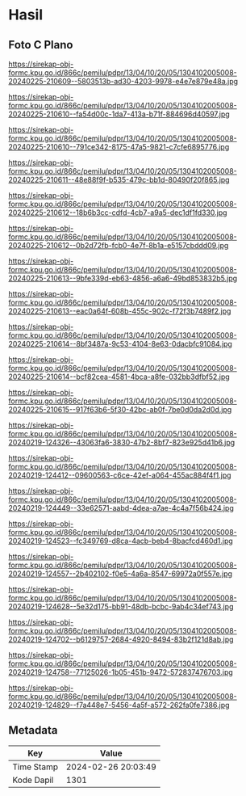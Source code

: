# Hasil

## Foto C Plano

https://sirekap-obj-formc.kpu.go.id/866c/pemilu/pdpr/13/04/10/20/05/1304102005008-20240225-210609--5803513b-ad30-4203-9978-e4e7e879e48a.jpg

https://sirekap-obj-formc.kpu.go.id/866c/pemilu/pdpr/13/04/10/20/05/1304102005008-20240225-210610--fa54d00c-1da7-413a-b71f-884696d40597.jpg

https://sirekap-obj-formc.kpu.go.id/866c/pemilu/pdpr/13/04/10/20/05/1304102005008-20240225-210610--791ce342-8175-47a5-9821-c7cfe6895776.jpg

https://sirekap-obj-formc.kpu.go.id/866c/pemilu/pdpr/13/04/10/20/05/1304102005008-20240225-210611--48e88f9f-b535-479c-bb1d-80490f20f865.jpg

https://sirekap-obj-formc.kpu.go.id/866c/pemilu/pdpr/13/04/10/20/05/1304102005008-20240225-210612--18b6b3cc-cdfd-4cb7-a9a5-dec1df1fd330.jpg

https://sirekap-obj-formc.kpu.go.id/866c/pemilu/pdpr/13/04/10/20/05/1304102005008-20240225-210612--0b2d72fb-fcb0-4e7f-8b1a-e5157cbddd09.jpg

https://sirekap-obj-formc.kpu.go.id/866c/pemilu/pdpr/13/04/10/20/05/1304102005008-20240225-210613--9bfe339d-eb63-4856-a6a6-49bd853832b5.jpg

https://sirekap-obj-formc.kpu.go.id/866c/pemilu/pdpr/13/04/10/20/05/1304102005008-20240225-210613--eac0a64f-608b-455c-902c-f72f3b7489f2.jpg

https://sirekap-obj-formc.kpu.go.id/866c/pemilu/pdpr/13/04/10/20/05/1304102005008-20240225-210614--8bf3487a-9c53-4104-8e63-0dacbfc91084.jpg

https://sirekap-obj-formc.kpu.go.id/866c/pemilu/pdpr/13/04/10/20/05/1304102005008-20240225-210614--bcf82cea-4581-4bca-a8fe-032bb3dfbf52.jpg

https://sirekap-obj-formc.kpu.go.id/866c/pemilu/pdpr/13/04/10/20/05/1304102005008-20240225-210615--917f63b6-5f30-42bc-ab0f-7be0d0da2d0d.jpg

https://sirekap-obj-formc.kpu.go.id/866c/pemilu/pdpr/13/04/10/20/05/1304102005008-20240219-124326--43063fa6-3830-47b2-8bf7-823e925d41b6.jpg

https://sirekap-obj-formc.kpu.go.id/866c/pemilu/pdpr/13/04/10/20/05/1304102005008-20240219-124412--09600563-c6ce-42ef-a064-455ac884f4f1.jpg

https://sirekap-obj-formc.kpu.go.id/866c/pemilu/pdpr/13/04/10/20/05/1304102005008-20240219-124449--33e62571-aabd-4dea-a7ae-4c4a7f56b424.jpg

https://sirekap-obj-formc.kpu.go.id/866c/pemilu/pdpr/13/04/10/20/05/1304102005008-20240219-124523--fc349769-d8ca-4acb-beb4-8bacfcd460d1.jpg

https://sirekap-obj-formc.kpu.go.id/866c/pemilu/pdpr/13/04/10/20/05/1304102005008-20240219-124557--2b402102-f0e5-4a6a-8547-69972a0f557e.jpg

https://sirekap-obj-formc.kpu.go.id/866c/pemilu/pdpr/13/04/10/20/05/1304102005008-20240219-124628--5e32d175-bb91-48db-bcbc-9ab4c34ef743.jpg

https://sirekap-obj-formc.kpu.go.id/866c/pemilu/pdpr/13/04/10/20/05/1304102005008-20240219-124702--b6129757-2684-4920-8494-83b2f121d8ab.jpg

https://sirekap-obj-formc.kpu.go.id/866c/pemilu/pdpr/13/04/10/20/05/1304102005008-20240219-124758--77125026-1b05-451b-9472-572837476703.jpg

https://sirekap-obj-formc.kpu.go.id/866c/pemilu/pdpr/13/04/10/20/05/1304102005008-20240219-124829--f7a448e7-5456-4a5f-a572-262fa0fe7386.jpg


## Metadata

| Key        | Value               |
| ---------- | ------------------- |
| Time Stamp | 2024-02-26 20:03:49 |
| Kode Dapil | 1301                |



